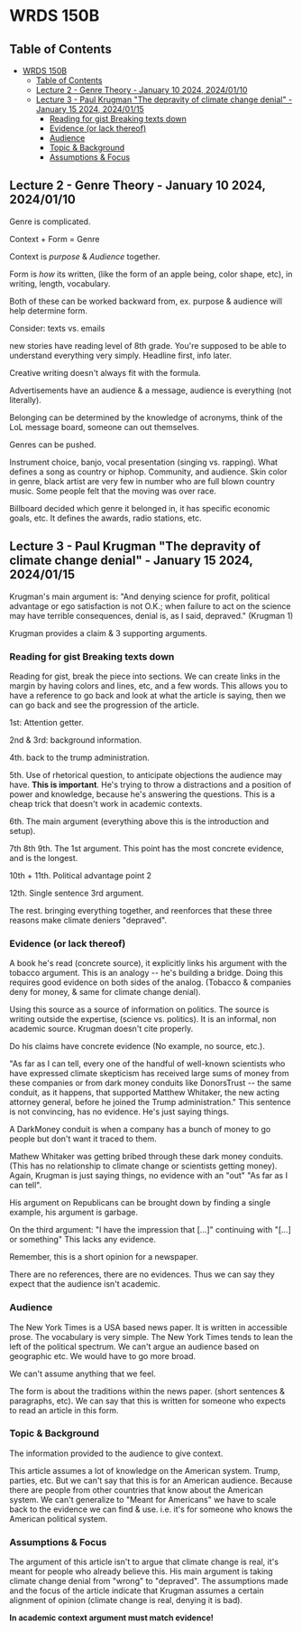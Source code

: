 # WRDS 150B

## Table of Contents

- [WRDS 150B](#wrds-150b)
  - [Table of Contents](#table-of-contents)
  - [Lecture 2 - Genre Theory - January 10 2024, 2024/01/10](#lecture-2---genre-theory---january-10-2024-20240110)
  - [Lecture 3 - Paul Krugman "The depravity of climate change denial" - January 15 2024, 2024/01/15](#lecture-3---paul-krugman-the-depravity-of-climate-change-denial---january-15-2024-20240115)
    - [Reading for gist Breaking texts down](#reading-for-gist-breaking-texts-down)
    - [Evidence (or lack thereof)](#evidence-or-lack-thereof)
    - [Audience](#audience)
    - [Topic \& Background](#topic--background)
    - [Assumptions \& Focus](#assumptions--focus)

## Lecture 2 - Genre Theory - January 10 2024, 2024/01/10

Genre is complicated.

Context + Form = Genre

Context is _purpose_ & _Audience_ together.

Form is _how_ its written, (like the form of an apple being, color shape, etc), in writing, length, vocabulary.

Both of these can be worked backward from, ex. purpose & audience will help determine form.

Consider: texts vs. emails

new stories have reading level of 8th grade. You're supposed to be able to understand everything very simply. Headline first, info later.

Creative writing doesn't always fit with the formula.

Advertisements have an audience & a message, audience is everything (not literally).

Belonging can be determined by the knowledge of acronyms, think of the LoL message board, someone can out themselves.

Genres can be pushed.

Instrument choice, banjo, vocal presentation (singing vs. rapping). What defines a song as country or hiphop. Community, and audience. Skin color in genre, black artist are very few in number who are full blown country music. Some people felt that the moving was over race.

Billboard decided which genre it belonged in, it has specific economic goals, etc. It defines the awards, radio stations, etc.

## Lecture 3 - Paul Krugman "The depravity of climate change denial" - January 15 2024, 2024/01/15

Krugman's main argument is: "And denying science for profit, political advantage or ego satisfaction is not O.K.; when
failure to act on the science may have terrible consequences, denial is, as I said, depraved." (Krugman 1)

Krugman provides a claim & 3 supporting arguments.

### Reading for gist Breaking texts down

Reading for gist, break the piece into sections. We can create links in the margin by having colors and lines, etc, and a few words. This allows you to have a reference to go back and look at what the article is saying, then we can go back and see the progression of the article.

1st: Attention getter.

2nd & 3rd: background information.

4th. back to the trump administration.

5th. Use of rhetorical question, to anticipate objections the audience may have. **This is important**. He's trying to throw a distractions and a position of power and knowledge, because he's answering the questions. This is a cheap trick that doesn't work in academic contexts.

6th. The main argument (everything above this is the introduction and setup).

7th 8th 9th. The 1st argument. This point has the most concrete evidence, and is the longest.

10th + 11th. Political advantage point 2

12th. Single sentence 3rd argument.

The rest. bringing everything together, and reenforces that these three reasons make climate deniers "depraved".

### Evidence (or lack thereof)

A book he's read (concrete source), it explicitly links his argument with the tobacco argument. This is an analogy -- he's building a bridge. Doing this requires good evidence on both sides of the analog. (Tobacco & companies deny for money, & same for climate change denial).

Using this source as a source of information on politics. The source is writing outside the expertise, (science vs. politics). It is an informal, non academic source. Krugman doesn't cite properly.

Do his claims have concrete evidence (No example, no source, etc.).

"As far as I can tell, every one of the handful of well-known scientists who have expressed climate skepticism has received large sums of money from these companies or from dark money conduits like DonorsTrust -- the same conduit, as it happens, that supported Matthew Whitaker, the new acting attorney general, before he joined the Trump administration." This sentence is not convincing, has no evidence. He's just saying things.

A DarkMoney conduit is when a company has a bunch of money to go people but don't want it traced to them.

Mathew Whitaker was getting bribed through these dark money conduits. (This has no relationship to climate change or scientists getting money). Again, Krugman is just saying things, no evidence with an "out" "As far as I can tell".

His argument on Republicans can be brought down by finding a single example, his argument is garbage.

On the third argument: "I have the impression that [...]" continuing with "[...] or something" This lacks any evidence.

Remember, this is a short opinion for a newspaper.

There are no references, there are no evidences. Thus we can say they expect that the audience isn't academic.

### Audience

The New York Times is a USA based news paper. It is written in accessible prose. The vocabulary is very simple. The New York Times tends to lean the left of the political spectrum. We can't argue an audience based on geographic etc. We would have to go more broad.

We can't assume anything that we feel.

The form is about the traditions within the news paper. (short sentences & paragraphs, etc). We can say that this is written for someone who expects to read an article in this form.

### Topic & Background

The information provided to the audience to give context.

This article assumes a lot of knowledge on the American system. Trump, parties, etc. But we can't say that this is for an American audience. Because there are people from other countries that know about the American system. We can't generalize to "Meant for Americans" we have to scale back to the evidence we can find & use. i.e. it's for someone who knows the American political system.

### Assumptions & Focus

The argument of this article isn't to argue that climate change is real, it's meant for people who already believe this. His main argument is taking climate change denial from "wrong" to "depraved". The assumptions made and the focus of the article indicate that Krugman assumes a certain alignment of opinion (climate change is real, denying it is bad).

**In academic context argument must match evidence!**
